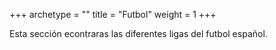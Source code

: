 +++
archetype = ""
title = "Futbol"
weight = 1
+++



Esta sección econtraras las diferentes ligas del futbol español.